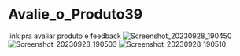 # Avalie_o_Produto39
link pra avaliar produto e feedback
![Screenshot_20230928_190450](https://github.com/CristianoFranca1976/Avalie_o_Produto39/assets/135919856/a25b319f-f4c4-4b6c-b1ea-1cdae6c72fbc)
![Screenshot_20230928_190503](https://github.com/CristianoFranca1976/Avalie_o_Produto39/assets/135919856/55abe58a-2642-4763-abe4-6a0d847389d2)
![Screenshot_20230928_190510](https://github.com/CristianoFranca1976/Avalie_o_Produto39/assets/135919856/2818f6df-44a9-4777-a690-7d65ae5d8091)

